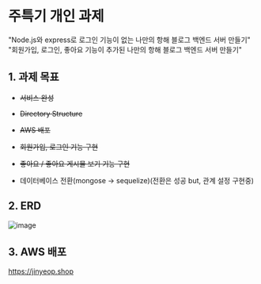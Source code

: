# 주특기 개인 과제
"Node.js와 express로 로그인 기능이 없는 나만의 항해 블로그 백엔드 서버 만들기"  
"회원가입, 로그인, 좋아요 기능이 추가된 나만의 항해 블로그 백엔드 서버 만들기"


## 1.  과제 목표

 - ~~서비스 완성~~
 - ~~Directory Structure~~
 - ~~AWS 배포~~
 
 - ~~회원가입, 로그인 기능 구현~~
 - ~~좋아요 / 좋아요 게시물 보기 기능 구현~~
 - 데이터베이스 전환(mongose -> sequelize)(전환은 성공 but, 관계 설정 구현중)


## 2. ERD

![image](https://user-images.githubusercontent.com/102647711/182505132-32cb9fb8-c07e-4bd8-8a68-4bbf8c35921e.png)


 ## 3.  AWS 배포

 https://jinyeop.shop
